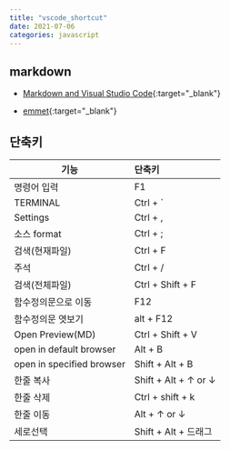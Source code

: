 ```yaml
---
title: "vscode_shortcut"
date: 2021-07-06
categories: javascript  
---
```


## markdown

* [Markdown and Visual Studio Code](https://code.visualstudio.com/docs/languages/markdown){:target="_blank"}  

* [emmet](https://docs.emmet.io/){:target="_blank"}  


## 단축키

| 기능                             | 단축키                  |
| -------------------------------- | :---------------------- |
| 명령어 입력                      | F1                      |
| TERMINAL                         | Ctrl + `                |
| Settings                         | Ctrl + ,                |  
| 소스 format                      | Ctrl + ;                |  
| 검색(현재파일)                   | Ctrl + F                |
| 주석                             | Ctrl + /                |
| 검색(전체파일)                   | Ctrl + Shift + F        |
| 함수정의문으로 이동              | F12                     |
| 함수정의문 엿보기                | alt + F12               |
| Open Preview(MD)                 | Ctrl + Shift + V        |
| open in default browser          | Alt + B                 |
| open in specified browser        | Shift + Alt + B         |
| 한줄 복사                        | Shift + Alt + ↑ or ↓    |
| 한줄 삭제                        | Ctrl + shift + k        |
| 한줄 이동                        | Alt + ↑ or ↓            |
| 세로선택                         | Shift + Alt + 드래그    |

